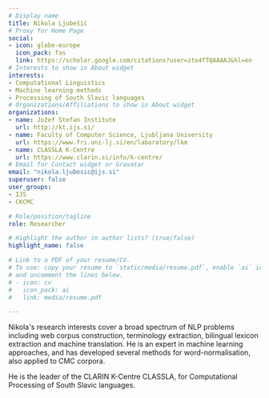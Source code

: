 ```yaml
---
# Display name
title: Nikola Ljubešić
# Proxy for Home Page
social:
- icon: globe-europe
  icon_pack: fas
  link: https://scholar.google.com/citations?user=zto4fTQAAAAJ&hl=en
# Interests to show in About widget
interests:
- Computational Linguistics
- Machine learning methods
- Processing of South Slavic languages
# Organizations/Affiliations to show in About widget
organizations:
- name: Jožef Stefan Institute
  url: http://kt.ijs.si/
- name: Faculty of Computer Science, Ljubljana University
  url: https://www.fri.uni-lj.si/en/laboratory/lkm
- name: CLASSLA K-Centre
  url: https://www.clarin.si/info/k-centre/
# Email for Contact widget or Gravatar
email: "nikola.ljubesic@ijs.si"
superuser: false
user_groups:
- IJS
- CKCMC 

# Role/position/tagline
role: Researcher

# Highlight the author in author lists? (true/false)
highlight_name: false

# Link to a PDF of your resume/CV.
# To use: copy your resume to `static/media/resume.pdf`, enable `ai` icons in `params.toml`, 
# and uncomment the lines below.
# - icon: cv
#   icon_pack: ai
#   link: media/resume.pdf

---
```


Nikola's research interests cover a broad spectrum of NLP problems
including web corpus construction, terminology extraction, bilingual
lexicon extraction and machine translation. He is an expert in machine
learning approaches, and has developed several methods for
word-normalisation, also applied to CMC corpora.

He is the leader of the CLARIN K-Centre CLASSLA, for Computational Processing of South Slavic languages.
